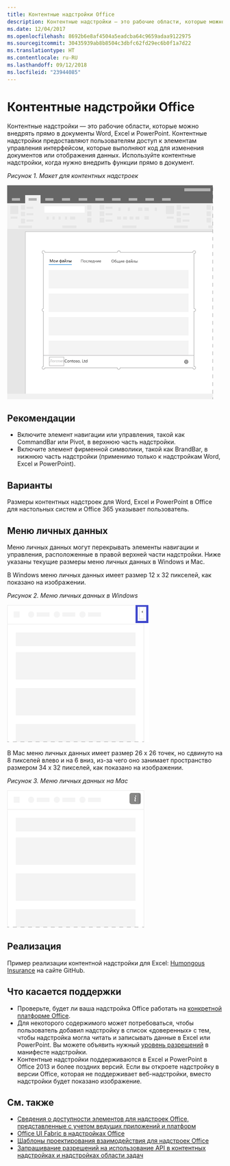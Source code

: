 ```yaml
---
title: Контентные надстройки Office
description: Контентные надстройки — это рабочие области, которые можно внедрять прямо в документы Word, Excel и PowerPoint. Контентные надстройки предоставляют пользователям доступ к элементам управления интерфейсом, которые выполняют код для изменения документов или отображения данных из источника данных.
ms.date: 12/04/2017
ms.openlocfilehash: 8692b6e8af4504a5eadcba64c9659adaa9122975
ms.sourcegitcommit: 30435939ab8b8504c3dbfc62fd29ec6b0f1a7d22
ms.translationtype: HT
ms.contentlocale: ru-RU
ms.lasthandoff: 09/12/2018
ms.locfileid: "23944085"
---
```

# <a name="content-office-add-ins"></a>Контентные надстройки Office

Контентные надстройки — это рабочие области, которые можно внедрять прямо в документы Word, Excel и PowerPoint. Контентные надстройки предоставляют пользователям доступ к элементам управления интерфейсом, которые выполняют код для изменения документов или отображения данных. Используйте контентные надстройки, когда нужно внедрить функции прямо в документ.  

*Рисунок 1. Макет для контентных надстроек*

![Изображение, на котором показан типичный макет контентной надстройки.](../images/overview-with-app-content.png)

## <a name="best-practices"></a>Рекомендации

- Включите элемент навигации или управления, такой как CommandBar или Pivot, в верхнюю часть надстройки.
- Включите элемент фирменной символики, такой как BrandBar, в нижнюю часть надстройки (применимо только к надстройкам Word, Excel и PowerPoint).

## <a name="variants"></a>Варианты

Размеры контентных надстроек для Word, Excel и PowerPoint в Office для настольных систем и Office 365 указывает пользователь.

## <a name="personality-menu"></a>Меню личных данных

Меню личных данных могут перекрывать элементы навигации и управления, расположенные в правой верхней части надстройки. Ниже указаны текущие размеры меню личных данных в Windows и Mac.

В Windows меню личных данных имеет размер 12 x 32 пикселей, как показано на изображении.

*Рисунок 2. Меню личных данных в Windows* 

![Изображение меню личных данных на компьютере с Windows](../images/personality-menu-win.png)


В Mac меню личных данных имеет размер 26 x 26 точек, но сдвинуто на 8 пикселей влево и на 6 вниз, из-за чего оно занимает пространство размером 34 x 32 пикселей, как показано на изображении.

*Рисунок 3. Меню личных данных на Mac*

![Изображение меню личных данных на компьютере с Mac](../images/personality-menu-mac.png)

## <a name="implementation"></a>Реализация

Пример реализации контентной надстройки для Excel: [Humongous Insurance](https://github.com/OfficeDev/Excel-Content-Add-in-Humongous-Insurance) на сайте GitHub.

## <a name="support-considerations"></a>Что касается поддержки
- Проверьте, будет ли ваша надстройка Office работать на [конкретной платформе Office](https://docs.microsoft.com/office/dev/add-ins/overview/office-add-in-availability). 
- Для некоторого содержимого может потребоваться, чтобы пользователь добавил надстройку в список «доверенных» с тем, чтобы надстройка могла читать и записывать данные в Excel или PowerPoint. Вы можете объявить нужный [уровень разрешений](https://docs.microsoft.com/office/dev/add-ins/develop/requesting-permissions-for-api-use-in-content-and-task-pane-add-ins) в манифесте надстройки.  
- Контентные надстройки поддерживаются в Excel и PowerPoint в Office 2013 и более поздних версий. Если вы откроете надстройку в версии Office, которая не поддерживает веб-надстройки, вместо надстройки будет показано изображение.

## <a name="see-also"></a>См. также
- [Сведения о доступности элементов для надстроек Office, представленные с учетом ведущих приложений и платформ](https://docs.microsoft.com/office/dev/add-ins/overview/office-add-in-availability)
- [Office UI Fabric в надстройках Office](https://docs.microsoft.com/office/dev/add-ins/design/office-ui-fabric) 
- [Шаблоны проектирования взаимодействия для надстроек Office](https://docs.microsoft.com/office/dev/add-ins/design/ux-design-pattern-templates)
- [Запрашивание разрешений на использование API в контентных надстройках и надстройках области задач](https://docs.microsoft.com/office/dev/add-ins/develop/requesting-permissions-for-api-use-in-content-and-task-pane-add-ins)
